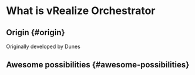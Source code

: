 # What is vRealize Orchestrator

## Origin {#origin}

Originally developed by Dunes

## Awesome possibilities {#awesome-possibilities}

